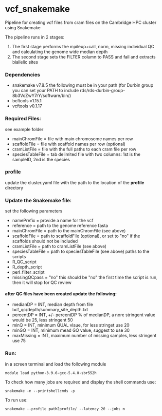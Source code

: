 # vcf_snakemake

Pipeline for creating vcf files from cram files on the Cambridge HPC cluster using Snakemake

The pipeline runs in 2 stages:
1. The first stage performs the mpileup+call, norm, missing individual QC and calculating the genome wide median depth
2. The second stage sets the FILTER column to PASS and fail and extracts biallelic sites


### Dependencies
- snakemake v7.8.5
the following must be in your path (for Durbin group you can set your PATH to include rds/rds-durbin-group-8b3VcZwY7rY/software/bin/)
- bcftools v1.15.1
- vcftools v0.1.17

### Required Files:
see example folder
- mainChromFile = file with main chromosome names per row
- scaffoldFile = file with scaffold names per row (optional)
- cramListFile = file with the full paths to each cram file per row
- speciesTableFile = tab delimited file with two columns: 1st is the sampleID, 2nd is the species

### profile
update the cluster.yaml file with the path to the location of the **profile** directory

### Update the Snakemake file:
set the following parameters
- namePrefix = provide a name for the vcf
- reference = path to the genome reference fasta
- mainChromFile = path to the mainChromFile (see above)
- scaffoldFile = path to scaffoldFile (optional), or set to "no" if the scaffolds should not be included
- cramListFile = path to cramListFile (see above)
- speciesTableFile = path to speciesTableFile (see above)
paths to the scripts
- R_QC_script
- R_depth_script
- perl_filter_script
- missingQCpass = "no" this should be "no" the first time the script is run, then it will stop for QC review


#### after QC files have been created update the following:
- medianDP = INT, median depth from file bcf_qc/depth/summary_site_depth.txt
- percentDP = INT, +/- percentDP % of medianDP, a nore stringent value would be 25, less stringent 50
- minQ = INT, minimum QUAL vlaue, for less stringet use 20
- minGQ = INT, minimum mead GQ value, suggest to use 30
- maxMissing = INT, maximum number of missing samples, less stringent use 75

### Run:
in a screen terminal and load the following module
```
module load python-3.9.6-gcc-5.4.0-sbr552h
```

To check how many jobs are required and display the shell commands use:
 ```
snakemake -n --printshellcmds -p
```

To run use:
```
snakemake --profile path2profile/ --latency 20 --jobs n
```


